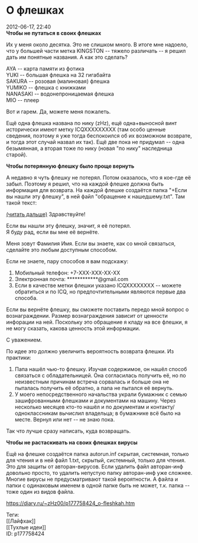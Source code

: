 О флешках
==========

   
 2012-06-17, 22:40   
   **Чтобы не путаться в своих флешках**    
   
 Их у меня около десятка. Это не слишком много. В итоге мне надоело, что у большей части метка KINGSTON -- тяжело различать -- я решил дать им понятные названия. А как это сделать?   
   
 AYA -- карта памяти из фотика   
 YUKI -- большая флешка на 32 гигабайта   
 SAKURA -- розовая (малиновая) флешка   
 YUMIKO -- флешка с книжками   
 NANASAKI -- водонепроницаемая флешка   
 MIO -- плеер   
   
 Вот и гарем. Да, можете меня пожалеть.   
   
 Ещё одна флешка названа по нику (zHz), ещё одна+выносной винт исторически имеют метку ICQXXXXXXXXX (там особо ценные сведения, поэтому я уже тогда беспокоился об их возможном возврате, и тогда этот случай назвал их так). Ещё две пока не придумал -- одна безымянная, а вторая тоже по нику (новая "по нику" наследница старой).   
   
  **Чтобы потерянную флешку было проще вернуть**    
   
 А недавно я чуть флешку не потерял. Потом оказалось, что я кое-где её забыл. Поэтому я решил, что на каждой флешке должна быть информация для возврата. На каждой флешке создаётся папка "+Если вы нашли эту флешку", в ней файл "обращение к нашедшему.txt". Там такой текст:   
   
  [(читать дальше)](https://zHz00.diary.ru/p177758424.htm?index=1#linkmore177758424m1)    Здравствуйте!   
   
 Если вы нашли эту флешку, значит, я её потерял.   
 Я буду рад, если вы мне её вернёте.   
   
 Меня зовут Фамилия Имя. Если вы знаете, как со мной связаться, сделайте это любым доступным способом.   
   
 Если не знаете, пару способов я вам подскажу:   
   
 1. Мобильный телефон: +7-XXX-XXX-XX-XX   
 2. Электронная почта: ************@gmail.com   
 3. Если в качестве метки флешки указано ICQXXXXXXXX -- можете обратиться и по ICQ, но предпочтительными являются первые два способа.   
   
 Если вы вернёте флешку, вы сможете поставить передо мной вопрос о вознаграждении. Размер вознаграждения зависит от ценности инфорации на ней. Поскольку это обращение я кладу на все флешки, я не могу сказать, какова ценность этой информации.   
   
 С уважением.     
   
 По идее это должно увеличить вероятность возврата флешки. Из практики:   
 1. Папа нашёл чью-то флешку. Изучая содержимое, он нашёл способ связаться с обладательницей. Она согласилась получить её, но по неизвестным причинам встреча сорвалась и больше она не пыталась получить её обратно, а папа не пытался её вернуть.   
 2. У моего непосредственного начальства украли бумажник с семью зашифрованными флешками и документами на машину. Через несколько месяцев кто-то нашёл и по документам и контакту/одноклассникам вычислил владельца; в бумажнике всё было на месте. Вернул или нет -- не знаю пока.   
   
 Так что лучше сразу написать, куда возвращать.   
   
  **Чтобы не растаскивать на своих флешках вирусы**    
   
 Ещё на флешке создаётся папка autorun.inf скрытая, системная, только для чтения и в ней файл 1.txt, скрытый, системный, только для чтения. Это для защиты от авторан-вирусов. Если удалить файл авторан-инф довольно просто, то удалить непустую папку авторан-инф уже сложнее. Многие вирусы не предусматривают такой вероятности. А файла и папки с одинаковым именем в одной папке быть не может, т.к. папка -- тоже один из видов файла.   
    
 <https://diary.ru/~zHz00/p177758424_o-fleshkah.htm>   
   
 Теги:   
 [[Лайфхак]]   
 [[Тухлые идеи]]   
 ID: p177758424